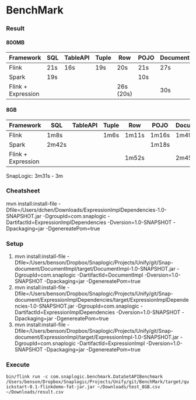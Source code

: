 # BenchMark

### Result
#### 800MB

| Framework          | SQL  | TableAPI | Tuple | Row       | POJO | Document |
| ------------------ | ---- | -------- | ----- | --------- | ---- | -------- |
| Flink              | 21s  | 16s      | 19s   | 20s       | 21s  | 27s      |
| Spark              | 19s  |          |       |           | 10s  |          |
| Flink + Expression |      |          |       | 26s (20s) |      | 30s      |

#### 8GB
| Framework          | SQL  | TableAPI | Tuple | Row       | POJO | Document |
| ------------------ | ---- | -------- | ----- | --------- | ---- | -------- |
| Flink              | 1m8s |          | 1m6s  | 1m11s     | 1m16s| 1m49s    |
| Spark              | 2m42s|          |       |           | 1m18s|          |
| Flink + Expression |      |          |       | 1m52s     |      | 2m45s    |

SnapLogic: 3m31s - 3m

### Cheatsheet

mvn install:install-file -Dfile=/Users/dchen/Downloads/ExpressionImplDependencies-1.0-SNAPSHOT.jar -DgroupId=com.snaplogic -DartifactId=ExpressionImplDependencies -Dversion=1.0-SNAPSHOT -Dpackaging=jar -DgenereatePom=true

### Setup
1. mvn install:install-file -Dfile=/Users/benson/Dropbox/Snaplogic/Projects/Unify/git/Snap-document/DocumentImpl/target/DocumentImpl-1.0-SNAPSHOT.jar -DgroupId=com.snaplogic -DartifactId=DocumentImpl -Dversion=1.0-SNAPSHOT -Dpackaging=jar -DgenereatePom=true
2. mvn install:install-file -Dfile=/Users/benson/Dropbox/Snaplogic/Projects/Unify/git/Snap-document/ExpressionImplDependencies/target/ExpressionImplDependencies-1.0-SNAPSHOT.jar -DgroupId=com.snaplogic -DartifactId=ExpressionImplDependencies -Dversion=1.0-SNAPSHOT -Dpackaging=jar -DgenereatePom=true
3. mvn install:install-file -Dfile=/Users/benson/Dropbox/Snaplogic/Projects/Unify/git/Snap-document/ExpressionImpl/target/ExpressionImpl-1.0-SNAPSHOT.jar -DgroupId=com.snaplogic -DartifactId=ExpressionImpl -Dversion=1.0-SNAPSHOT -Dpackaging=jar -DgenereatePom=true

### Execute
`bin/flink run -c com.snaplogic.benchmark.DataSetAPIBenchmark /Users/benson/Dropbox/Snaplogic/Projects/Unify/git/BenchMark/target/quickstart-0.1-flinkdemo-fat-jar.jar ~/Downloads/test_8GB.csv ~/Downloads/result.csv`
